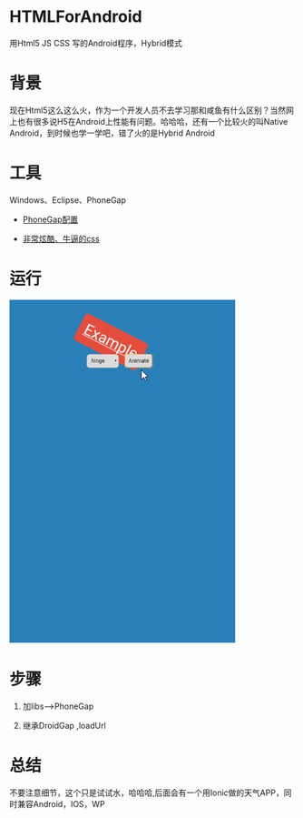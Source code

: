 # HTMLForAndroid

用Html5 JS CSS 写的Android程序，Hybrid模式

# 背景

现在Html5这么这么火，作为一个开发人员不去学习那和咸鱼有什么区别？当然网上也有很多说H5在Android上性能有问题。哈哈哈，还有一个比较火的叫Native Android，到时候也学一学吧，错了火的是Hybrid Android

# 工具

Windows、Eclipse、PhoneGap

- [PhoneGap配置](http://www.phonegapcn.com/developers/get-started-13/get-started)

- [非常炫酷、牛逼的css](http://daneden.github.io/animate.css/?)

# 运行

![效果](/img/show.gif	)

# 步骤

1. 加libs-->PhoneGap

2. 继承DroidGap ,loadUrl

# 总结

不要注意细节，这个只是试试水，哈哈哈,后面会有一个用Ionic做的天气APP，同时兼容Android，IOS，WP
